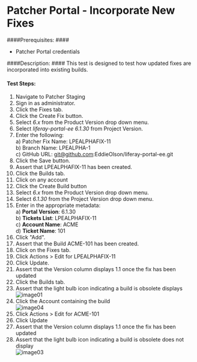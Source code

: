 Patcher Portal - Incorporate New Fixes
======================================

####Prerequisites: ####

* Patcher Portal credentials

####Description: ####
This test is designed to test how updated fixes are incorporated into existing builds.

#### Test Steps: ####
1. Navigate to Patcher Staging
1. Sign in as administrator.
1. Click the Fixes tab.
1. Click the Create Fix button.
1. Select *6.x* from the Product Version drop down menu.
1. Select *liferay-portal-ee 6.1.30* from Project Version.
1. Enter the following:    
	a) Patcher Fix Name: 	LPEALPHAFIX-11    
	b) Branch Name:	LPEALPHA-1    
	c) GitHub URL: git@github.com:EddieOlson/liferay-portal-ee.git
1. Click the Save button.
1. Assert that LPEALPHAFIX-11 has been created.
1. Click the Builds tab.
1. Click on any account
1. Click the Create Build button
1. Select *6.x* from the Product Version drop down menu.
1. Select *6.1.30* from the Project Version drop down menu.
1. Enter in the appropriate metadata:    
	a) **Portal Version**: 6.1.30    
	b) **Tickets List**: LPEALPHAFIX-11    
	c) **Account Name**: ACME    
	d) **Ticket Name**: 101
1. Click "Add".
1. Assert that the Build ACME-101 has been created.
1. Click on the Fixes tab.
1. Click Actions > Edit for LPEALPHAFIX-11
1. Click Update.
1. Assert that the Version column displays 1.1 once the fix has been updated
1. Click the Builds tab.
1. Assert that the light bulb icon indicating a build is obsolete displays    
![image01](https://github.com/liferay/liferay-qa-ee/raw/master/patcher-portal/images/new-fixpack01.png)
1. Click the Account containing the build    
![image04](https://github.com/liferay/liferay-qa-ee/raw/master/patcher-portal/images/new-fixpack04.png)
1. Click Actions > Edit for ACME-101
1. Click Update
1. Assert that the Version column displays 1.1 once the fix has been updated
1. Assert that the light bulb icon indicating a build is obsolete does not display    
![image03](https://github.com/liferay/liferay-qa-ee/raw/master/patcher-portal/images/new-fixpack03.png)